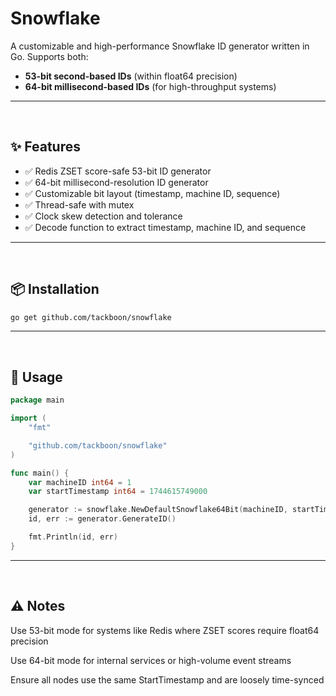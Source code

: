 # Snowflake

A customizable and high-performance Snowflake ID generator written in Go. Supports both:

- **53-bit second-based IDs** (within float64 precision)
- **64-bit millisecond-based IDs** (for high-throughput systems)

---
<br>

## ✨ Features

- ✅ Redis ZSET score-safe 53-bit ID generator
- ✅ 64-bit millisecond-resolution ID generator
- ✅ Customizable bit layout (timestamp, machine ID, sequence)
- ✅ Thread-safe with mutex
- ✅ Clock skew detection and tolerance
- ✅ Decode function to extract timestamp, machine ID, and sequence

---
<br>

## 📦 Installation

```bash
go get github.com/tackboon/snowflake
```

---
<br>

## 🚀 Usage

```go
package main

import (
	"fmt"

	"github.com/tackboon/snowflake"
)

func main() {
	var machineID int64 = 1
	var startTimestamp int64 = 1744615749000

	generator := snowflake.NewDefaultSnowflake64Bit(machineID, startTimestamp)
	id, err := generator.GenerateID()

	fmt.Println(id, err)
}
```

---
<br>

## ⚠️ Notes

Use 53-bit mode for systems like Redis where ZSET scores require float64 precision

Use 64-bit mode for internal services or high-volume event streams

Ensure all nodes use the same StartTimestamp and are loosely time-synced

<br>
